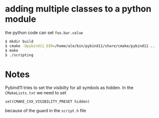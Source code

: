 # adding multiple classes to a python module

the python code can set `foo.bar.value`

~~~.sh
$ mkdir build
$ cmake -Dpybind11_DIR=/home/ale/bin/pybind11/share/cmake/pybind11 ..
$ make
$ ./scripting
~~~

# Notes

Pybind11 tries to set the visibilty for all symbols as hidden. In the `CMakeLists.txt` we need to set

    set(CMAKE_CXX_VISIBILITY_PRESET hidden)

because of the guard in the `script.h` file
